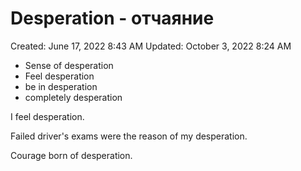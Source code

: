 # Desperation - отчаяние

Created: June 17, 2022 8:43 AM
Updated: October 3, 2022 8:24 AM

- Sense of desperation
- Feel desperation
- be in desperation
- completely desperation

I feel desperation.

Failed driver's exams were the reason of my desperation.

Courage born of desperation.